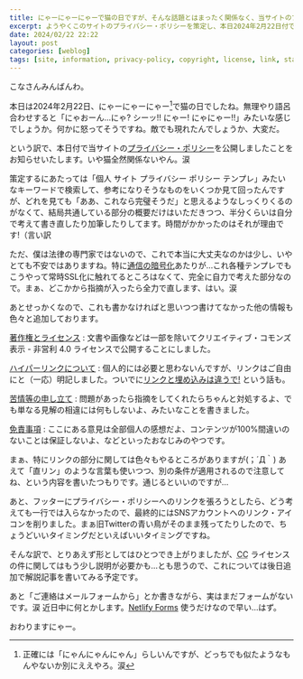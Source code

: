 ```yaml
---
title: にゃーにゃーにゃーで猫の日ですが、そんな話題とはまったく関係なく、当サイトのプライバシー・ポリシーを公開しましたよ、というお知らせ
excerpt: ようやくこのサイトのプライバシー・ポリシーを策定し、本日2024年2月22日付で公開したことをお知らせする記事です。合わせてライセンスをCC BY-NCにしたとか、リンクは自由やで! という話などを追加しております。ぜひ目を通していただければと思います。
date: 2024/02/22 22:22
layout: post
categories: [weblog]
tags: [site, information, privacy-policy, copyright, license, link, statement, disclaimer]
---
```


こなさんみんばんわ。

本日は2024年2月22日、にゃーにゃーにゃー[^1]で猫の日でしたね。無理やり語呂合わせすると「にゃおーん…にゃ? シーッ!! にゃー! にゃにゃー!!」みたいな感じでしょうか。何かに怒ってそうですね。敵でも現れたんでしょうか、大変だ。

という訳で、本日付で当サイトの[プライバシー・ポリシー](/about/#Privacy)を公開しましたことをお知らせいたします。いや猫全然関係ないやん。涙

策定するにあたっては「個人 サイト プライバシー ポリシー テンプレ」みたいなキーワードで検索して、参考になりそうなものをいくつか見て回ったんですが、どれを見ても「ああ、これなら完璧そうだ」と思えるようなしっくりくるのがなくて、結局共通している部分の概要だけはいただきつつ、半分くらいは自分で考えて書き直したり加筆したりしてます。時間がかかったのはそれが理由です!（言い訳

ただ、僕は法律の専門家ではないので、これで本当に大丈夫なのかは少し、いやとても不安ではありますね。特に[通信の暗号化](/about/#Secure)あたりが…これ各種テンプレでもこうやって常時SSL化に触れてるところはなくて、完全に自力で考えた部分なので。まぁ、どこかから指摘が入ったら全力で直します、はい。涙

あとせっかくなので、これも書かなければと思いつつ書けてなかった他の情報も色々と追加しております。

[著作権とライセンス](/about/#Copyright)
: 文書や画像などは一部を除いてクリエイティブ・コモンズ 表示 - 非営利 4.0 ライセンスで公開することにしました。

[ハイパーリンクについて](/about/#Hyperlink)
: 個人的には必要と思わないんですが、リンクはご自由にと（一応）明記しました。ついでに[リンクと埋め込みは違うで!](/about/#Embedding) という話も。

[苦情等の申し立て](/about/#Statement)
: 問題があったら指摘をしてくれたらちゃんと対処するよ、でも単なる見解の相違には何もしないよ、みたいなことを書きました。

[免責事項](/about/#Disclaimer)
: ここにある意見は全部個人の感想だよ、コンテンツが100%間違いのないことは保証しないよ、などといったおなじみのやつです。

まぁ、特にリンクの部分に関しては色々もやるところがありますが(；´Д｀) あえて「直リン」のような言葉も使いつつ、別の条件が適用されるので注意してね、という内容を書いたつもりです。通じるといいのですが…

あと、フッターにプライバシー・ポリシーへのリンクを張ろうとしたら、どう考えても一行では入らなかったので、最終的にはSNSアカウントへのリンク・アイコンを削りました。まぁ旧Twitterの青い鳥がそのまま残ってたりしたので、ちょうどいいタイミングだといえばいいタイミングですね。

そんな訳で、とりあえず形としてはひとつでき上がりましたが、<abbr title="Creative Commons">CC</abbr> ライセンスの件に関してはもう少し説明が必要かも…とも思うので、これについては後日追加で解説記事を書いてみる予定です。

あと「ご連絡はメールフォームから」とか書きながら、実はまだフォームがないです。涙 近日中に何とかします。[Netlify Forms][forms] 使うだけなので早い…はず。

[forms]: https://www.netlify.com/platform/core/forms/

おわりますにゃー。

[^1]: 正確には「にゃんにゃんにゃん」らしいんですが、どっちでも似たようなもんやないか別にええやろ。涙
